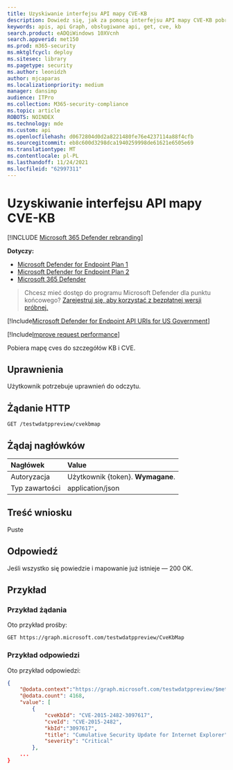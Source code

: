 ```yaml
---
title: Uzyskiwanie interfejsu API mapy CVE-KB
description: Dowiedz się, jak za pomocą interfejsu API mapy CVE-KB pobrać mapę cves do kb/kb i szczegółów CVE w programie Microsoft Defender for Endpoint.
keywords: apis, api Graph, obsługiwane api, get, cve, kb
search.product: eADQiWindows 10XVcnh
search.appverid: met150
ms.prod: m365-security
ms.mktglfcycl: deploy
ms.sitesec: library
ms.pagetype: security
ms.author: leonidzh
author: mjcaparas
ms.localizationpriority: medium
manager: dansimp
audience: ITPro
ms.collection: M365-security-compliance
ms.topic: article
ROBOTS: NOINDEX
ms.technology: mde
ms.custom: api
ms.openlocfilehash: d0672804d0d2a8221480fe76e4237114a88f4cfb
ms.sourcegitcommit: eb8c600d3298dca1940259998de61621e6505e69
ms.translationtype: MT
ms.contentlocale: pl-PL
ms.lasthandoff: 11/24/2021
ms.locfileid: "62997311"
---
```

# <a name="get-cve-kb-map-api"></a>Uzyskiwanie interfejsu API mapy CVE-KB

[!INCLUDE [Microsoft 365 Defender rebranding](../../includes/microsoft-defender.md)]

**Dotyczy:**
- [Microsoft Defender for Endpoint Plan 1](https://go.microsoft.com/fwlink/?linkid=2154037)
- [Microsoft Defender for Endpoint Plan 2](https://go.microsoft.com/fwlink/?linkid=2154037)
- [Microsoft 365 Defender](https://go.microsoft.com/fwlink/?linkid=2118804)

> Chcesz mieć dostęp do programu Microsoft Defender dla punktu końcowego? [Zarejestruj się, aby korzystać z bezpłatnej wersji próbnej.](https://signup.microsoft.com/create-account/signup?products=7f379fee-c4f9-4278-b0a1-e4c8c2fcdf7e&ru=https://aka.ms/MDEp2OpenTrial?ocid=docs-wdatp-exposedapis-abovefoldlink)

[!Include[Microsoft Defender for Endpoint API URIs for US Government](../../includes/microsoft-defender-api-usgov.md)]

[!Include[Improve request performance](../../includes/improve-request-performance.md)]

Pobiera mapę cves do szczegółów KB i CVE.

## <a name="permissions"></a>Uprawnienia

Użytkownik potrzebuje uprawnień do odczytu.

## <a name="http-request"></a>Żądanie HTTP

```http
GET /testwdatppreview/cvekbmap
```

## <a name="request-headers"></a>Żądaj nagłówków

Nagłówek|Value
:---|:---
Autoryzacja|Użytkownik {token}. **Wymagane**.
Typ zawartości|application/json

## <a name="request-body"></a>Treść wniosku

Puste

## <a name="response"></a>Odpowiedź

Jeśli wszystko się powiedzie i mapowanie już istnieje — 200 OK.

## <a name="example"></a>Przykład

### <a name="request-example"></a>Przykład żądania

Oto przykład prośby:

```http
GET https://graph.microsoft.com/testwdatppreview/CveKbMap
```

### <a name="response-example"></a>Przykład odpowiedzi

Oto przykład odpowiedzi:

```json
{
    "@odata.context":"https://graph.microsoft.com/testwdatppreview/$metadata#CveKbMap",
    "@odata.count": 4168,
    "value": [
        {
            "cveKbId": "CVE-2015-2482-3097617",
            "cveId": "CVE-2015-2482",
            "kbId":"3097617",
            "title": "Cumulative Security Update for Internet Explorer",
            "severity": "Critical"
        },
    ...
}
```
